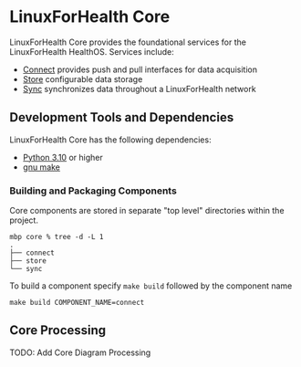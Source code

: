 # LinuxForHealth Core
LinuxForHealth Core provides the foundational services for the LinuxForHealth HealthOS. Services include:

- [Connect](./connect/README.md) provides push and pull interfaces for data acquisition
- [Store](./store/README.md) configurable data storage
- [Sync](./sync/README.md) synchronizes data throughout a LinuxForHealth network 

## Development Tools and Dependencies
LinuxForHealth Core has the following dependencies:

- [Python 3.10](https://www.python.org/downloads/) or higher
- [gnu make](https://www.gnu.org/software/make/)

### Building and Packaging Components

Core components are stored in separate "top level" directories within the project.
```shell
mbp core % tree -d -L 1
.
├── connect
├── store
└── sync
```

To build a component specify `make build` followed by the component name
```shell
make build COMPONENT_NAME=connect
```

## Core Processing

TODO: Add Core Diagram Processing

